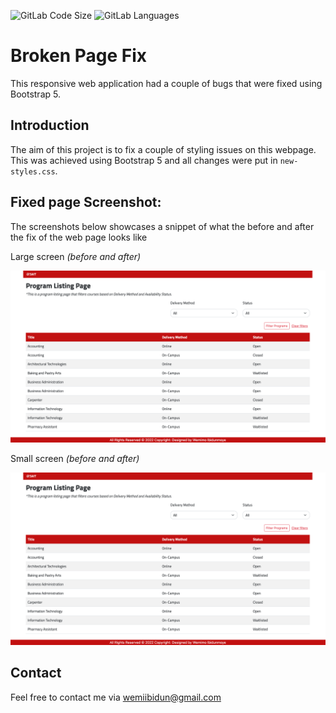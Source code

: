 ![GitLab Code Size](https://img.shields.io/github/languages/code-size/wemiibidun/broken_page_fix)
![GitLab Languages](https://img.shields.io/github/languages/count/wemiibidun/broken_page_fix)


# Broken Page Fix
This responsive web application had a couple of bugs that were fixed using Bootstrap 5. 


## Introduction
The aim of this project is to fix a couple of styling issues on this webpage. This was achieved using Bootstrap 5 and all changes were put in `new-styles.css`.


## Fixed page Screenshot:
The screenshots below showcases a snippet of what the before and after the fix of the web page looks like

Large screen _(before and after)_

![Homepage image](https://github.com/wemiibidun/program_listing_page/blob/main/Screen%20Shot.png)


Small screen _(before and after)_

![Homepage image](https://github.com/wemiibidun/program_listing_page/blob/main/Screen%20Shot.png)


## Contact
Feel free to contact me via wemiibidun@gmail.com
